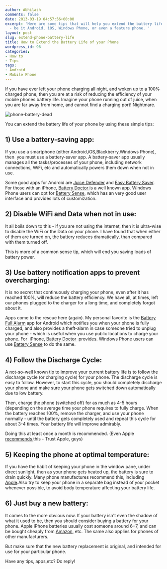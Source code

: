 ```yaml
---
author: Abhilash
comments: false
date: 2013-03-19 04:57:56+00:00
excerpt: 'Here are some tips that will help you extend the battery life of your phone
  - be it Android, iOS, Windows Phone, or even a feature phone. '
layout: post
slug: extend-phone-battery-life
title: How to Extend the Battery Life of your Phone
wordpress_id: 96
categories:
- How to
- Tips
tags:
- Android
- Mobile Phone
---
```


If you have ever left your phone charging all night, and woken up to a 100% charged phone, then you are at a risk of reducing the efficiency of your mobile phones battery life. Imagine your phone running out of juice, when you are far away from home, and cannot find a charging port! Nightmare.

![phone-battery-dead](http://img.techcovered.org/tc/phone-battery.jpg)

You can extend the battery life of your phone by using these simple tips:


## 1) Use a battery-saving app:


If you use a smartphone (either Android,iOS,Blackberry,Windows Phone), then  you must use a battery-saver app. A battery-saver app usually manages all the tasks/processes of your phone, including network connections, WiFi, etc and automatically powers them down when not in use.

Some good apps for Android are [Juice Defender](https://play.google.com/store/apps/details?id=com.latedroid.juicedefender) and [Easy Battery Saver](https://play.google.com/store/apps/details?id=com.easy.battery.saver). For those with an iPhone, [Battery Doctor ](https://itunes.apple.com/app/battery-doctor-battery-saver/id446751279?mt=8)is a well known app. Windows Phone users can opt for [Battery Sense](http://www.windowsphone.com/en-us/store/app/battery-sense-free/d4818006-d50c-4cdd-aef2-b5c9290d6fd3), which has an very good user interface and provides lots of customization.


## 2) Disable WiFi and Data when not in use:


It all boils down to this - if you are not using the internet, then it is ultra-wise to disable the WiFi or the Data on your phone. I have found that when either of them are turned on, the battery reduces dramatically, than compared with them turned off.

This is more of a common sense tip, which will end you saving loads of battery power.


## 3) Use battery notification apps to prevent overcharging:


It is no secret that continuously charging your phone, even after it has reached 100%, will reduce the battery efficiency. We have all, at times, left our phones plugged to the charger for a long time, and completely forgot about it.

Apps come to the rescue here (again). My personal favorite is the [Battery Full Alarm](https://play.google.com/store/apps/details?id=com.pextor.batterychargeralarm) app for Android which notifies you when your phone is fully charged, and also provides a theft-alarm in case someone tried to unplug your phone - which is useful when you use public locations to charge your phone. For  iPhone, [Battery Doctor ](https://itunes.apple.com/app/battery-doctor-battery-saver/id446751279?mt=8) provides. Windows Phone users can use [Battery Sense](http://www.windowsphone.com/en-us/store/app/battery-sense-free/d4818006-d50c-4cdd-aef2-b5c9290d6fd3) to do the same.


## 4) Follow the Discharge Cycle:


A not-so-well known tip to improve your current battery life is to follow the discharge cycle (or charging cycle) for your phone. The discharge cycle is easy to follow. However, to start this cycle, you should completely discharge your phone and make sure your phone gets switched down automatically due to low battery.

Then, charge the phone (switched off) for as much as 4-5 hours (depending on the average time your phone requires to fully charge. When the battery reaches 100%, remove the charger, and use your phone normally - until the battery gets completely used and repeat this cycle for about 3-4 times. Your battery life will improve admirably.

Doing this at least once a month is recommended. (Even Apple [recommends ](http://www.apple.com/batteries/iphone.html)this - Trust Apple, guys)


## 5) Keeping the phone at optimal temperature:


If you have the habit of keeping your phone in the window pane, under direct sunlight, then as your phone gets heated up, the battery is sure to drain quickly. Many phone manufactures recommend this, including [Apple](http://www.apple.com/batteries/iphone.html).Also try to keep your phone in a separate bag instead of your pocket whenever possible, to avoid body temperature affecting your battery life.


## 6) Just buy a new battery:


It comes to the more obvious now. If your battery isn't even the shadow of what it used to be, then you should consider buying a battery for your phone. Apple iPhone batteries usually cost someone around $6-$7, and can be bought cheaply from [Amazon](http://www.amazon.co.uk/GENUINE-iPhone-Battery-ORIGINAL-Internal/dp/B007RF8D5U), etc. The same also applies for phones of other manufacturers.

But make sure that the new battery replacement is original, and intended for use for your particular phone.

Have any tips, apps,etc? Do reply!
